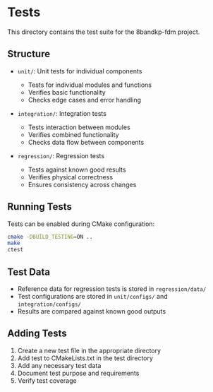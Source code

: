 # Tests

This directory contains the test suite for the 8bandkp-fdm project.

## Structure

* `unit/`: Unit tests for individual components
  - Tests for individual modules and functions
  - Verifies basic functionality
  - Checks edge cases and error handling

* `integration/`: Integration tests
  - Tests interaction between modules
  - Verifies combined functionality
  - Checks data flow between components

* `regression/`: Regression tests
  - Tests against known good results
  - Verifies physical correctness
  - Ensures consistency across changes

## Running Tests

Tests can be enabled during CMake configuration:
```bash
cmake -DBUILD_TESTING=ON ..
make
ctest
```

## Test Data

* Reference data for regression tests is stored in `regression/data/`
* Test configurations are stored in `unit/configs/` and `integration/configs/`
* Results are compared against known good outputs

## Adding Tests

1. Create a new test file in the appropriate directory
2. Add test to CMakeLists.txt in the test directory
3. Add any necessary test data
4. Document test purpose and requirements
5. Verify test coverage 